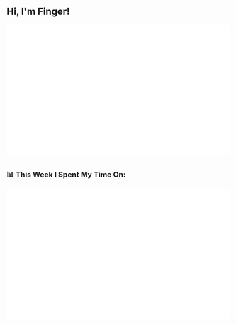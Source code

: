 <h2> Hi, I'm Finger!</h2>

<img align="right" src="https://raw.githubusercontent.com/spianmo/github-stats/master/generated/overview.svg#gh-light-mode-only">

<!-- <img align="right" height="160em" src="https://github-readme-stats-eight-theta.vercel.app/api/top-langs/?username=spianmo&layout=compact&langs_count=8&theme=algolia"/>	 -->
	
```go
package main

type Me struct {
	Name   string
	Job    string
	Code   string
	Skills string
}

func main() {
	me := &Me{
		Name:   "Finger",
		Job:    "Client-side Engineer",
		Code:   "Java and C++ and Others",
		Skills: "Android Security NLP ^o^",
	}
	_ = me
}
```


<h3>📊 This Week I Spent My Time On:</h3>
<img align='right' src="https://raw.githubusercontent.com/spianmo/github-stats/master/generated/languages.svg#gh-light-mode-only">

<!--START_SECTION:waka-->

```text
Kotlin                 14 hrs 22 mins  ██████████▓░░░░░░░░░░░░░░   43.21 %
Java                   7 hrs 23 mins   █████▓░░░░░░░░░░░░░░░░░░░   22.21 %
Groovy                 2 hrs 7 mins    █▓░░░░░░░░░░░░░░░░░░░░░░░   06.40 %
C++                    2 hrs           █▓░░░░░░░░░░░░░░░░░░░░░░░   06.04 %
Gradle                 1 hr 23 mins    █░░░░░░░░░░░░░░░░░░░░░░░░   04.20 %
```

<!--END_SECTION:waka-->
